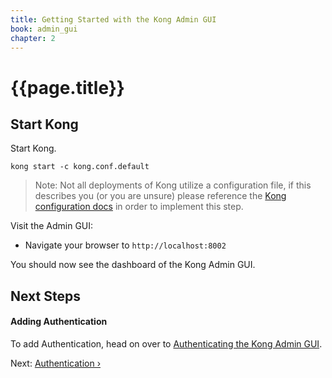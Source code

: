 ```yaml
---
title: Getting Started with the Kong Admin GUI
book: admin_gui
chapter: 2
---
```


# {{page.title}}

## Start Kong

Start Kong. 

`kong start -c kong.conf.default`

> Note: Not all deployments of Kong utilize a configuration file, if this describes you (or you are unsure) please reference the [Kong configuration docs](https://getkong.org/docs/latest/configuration/) in order to implement this step.

Visit the Admin GUI:

* Navigate your browser to `http://localhost:8002`

You should now see the dashboard of the Kong Admin GUI.

## Next Steps

#### Adding Authentication
To add Authentication, head on over to [Authenticating the Kong Admin GUI](/docs/enterprise/{{page.kong_version}}/admin-gui/configuration/authentication).

Next: [Authentication &rsaquo;]({{page.book.next}})
